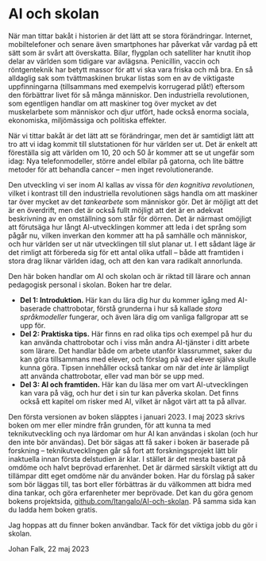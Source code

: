 # AI och skolan
När man tittar bakåt i historien är det lätt att se stora förändringar. Internet, mobiltelefoner och senare även smartphones har påverkat vår vardag på ett sätt som är svårt att överskatta. Bilar, flygplan och satelliter har knutit ihop delar av världen som tidigare var avlägsna. Penicillin, vaccin och röntgenteknik har betytt massor för att vi ska vara friska och må bra. En så alldaglig sak som tvättmaskinen brukar listas som en av de viktigaste uppfinningarna (tillsammans med exempelvis korrugerad plåt!) eftersom den förbättrar livet för så många människor. Den industriella revolutionen, som egentligen handlar om att maskiner tog över mycket av det muskelarbete som människor och djur utfört, hade också enorma sociala, ekonomiska, miljömässiga och politiska effekter.

När vi tittar bakåt är det lätt att se förändringar, men det är samtidigt lätt att tro att vi idag kommit till slutstationen för hur världen ser ut. Det är enkelt att föreställa sig att världen om 10, 20 och 50 år kommer att se ut ungefär som idag: Nya telefonmodeller, större andel elbilar på gatorna, och lite bättre metoder för att behandla cancer – men inget revolutionerande.

Den utveckling vi ser inom AI kallas av vissa för _den kognitiva revolutionen_, vilket i kontrast till den industriella revolutionen sägs handla om att maskiner tar över mycket av det _tankearbete_ som människor gör. Det är möjligt att det är en överdrift, men det är också fullt möjligt att det är en adekvat beskrivning av en omställning som står för dörren. Det är närmast omöjligt att förutsäga hur långt AI-utvecklingen kommer att leda i det språng som pågår nu, vilken inverkan den kommer att ha på samhälle och människor, och hur världen ser ut när utvecklingen till slut planar ut. I ett sådant läge är det rimligt att förbereda sig för ett antal olika utfall – både att framtiden i stora drag liknar världen idag, och att den kan vara radikalt annorlunda.

Den här boken handlar om AI och skolan och är riktad till lärare och annan pedagogisk personal i skolan. Boken har tre delar.

* **Del 1: Introduktion.** Här kan du lära dig hur du kommer igång med AI-baserade chattrobotar, förstå grunderna i hur så kallade _stora språkmodeller_ fungerar, och även lära dig om vanliga fallgropar att se upp för.
* **Del 2: Praktiska tips.** Här finns en rad olika tips och exempel på hur du kan använda chattrobotar och i viss mån andra AI-tjänster i ditt arbete som lärare. Det handlar både om arbete utanför klassrummet, saker du kan göra tillsammans med elever, och förslag på vad elever själva skulle kunna göra. Tipsen innehåller också tankar om när det _inte_ är lämpligt att använda chattrobotar, eller vad man bör se upp med.
* **Del 3: AI och framtiden.** Här kan du läsa mer om vart AI-utvecklingen kan vara på väg, och hur det i sin tur kan påverka skolan. Det finns också ett kapitel om risker med AI, vilket är något värt att ta på allvar.

Den första versionen av boken släpptes i januari 2023. I maj 2023 skrivs boken om mer eller mindre från grunden, för att kunna ta med teknikutveckling och nya lärdomar om hur AI kan användas i skolan (och hur den inte bör användas). Det bör sägas att få saker i boken är baserade på forskning – teknikutvecklingen går så fort att forskningsprojekt lätt blir inaktuella innan första delstudien är klar. I stället är det mesta baserat på omdöme och halvt beprövad erfarenhet. Det är därmed särskilt viktigt att du tillämpar ditt eget omdöme när du använder boken. Har du förslag på saker som bör läggas till, tas bort eller förbättras är du välkommen att bidra med dina tankar, och göra erfarenheter mer beprövade. Det kan du göra genom bokens projektsida, [github.com/Itangalo/AI-och-skolan][1]. På samma sida kan du ladda hem boken gratis.

Jag hoppas att du finner boken användbar. Tack för det viktiga jobb du gör i skolan.

Johan Falk, 22 maj 2023

[1]:	https://github.com/Itangalo/AI-och-skolan